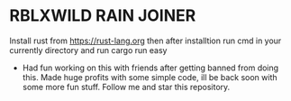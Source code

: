 # RBLXWILD RAIN JOINER

Install rust from https://rust-lang.org then after installtion run cmd in your currently directory and run cargo run easy


* Had fun working on this with friends after getting banned from doing this. Made huge profits with some simple code, ill be back soon with some more fun stuff. Follow me and star this repository. 
